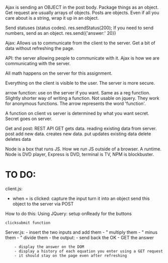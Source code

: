Ajax is sending an OBJECT in the post body. Package things as an object. Get request are usually arrays of objects. Posts are objects. Even if all you care about is a string, wrap it up in an object.

Send statuses (status codes). res.sendStatus(200); If you need to send numbers, send as an object. res.send({'answer:' 20})

Ajax:
Allows us to communicate from the client to the server. Get a bit of data without refreshing the page. 

API: the server allowing people to communicate with it. Ajax is how we are communicating with the server.

All math happens on the server for this assignment.

Everything on the client is visible to the user. The server is more secure.

arrow function:
use on the server if you want. Same as a reg function. Slightly shorter way of writing a function. Not usable on jquery. They work for anonymous functions. The arrow represents the word 'function'.


A function on client vs server is determined by what you want secret. Secret goes on server.

Get and post: REST API
GET gets data. reading existing data from server.
post add new data. creates new data.
put updates existing data
delete deletes data

Node is a box that runs JS. How we run JS outside of a browser. A runtime.
Node is DVD player, Express is DVD, terminal is TV, NPM is blockbuster.


# TO DO:
client.js:
   - when = is clicked: 
    capture the input 
    turn it into an object
    send this object to the server via POST

How to do this: Using JQuery:
    setup onReady for the buttons

    clicksubmit function

Server.js:
    - insert the two inputs and add them
    - " multiply them
    - " minus them
    - " divide them
    - the output:
        - send back the OK
        - GET the answer
    
        - display the answer on the DOM
        - display a history of each equation you enter using a GET request
        - it should stay on the page even after refreshing

